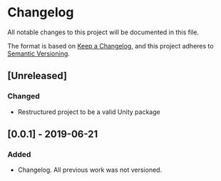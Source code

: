 # Changelog
All notable changes to this project will be documented in this file.

The format is based on [Keep a Changelog](https://keepachangelog.com/en/1.0.0/),
and this project adheres to [Semantic Versioning](https://semver.org/spec/v2.0.0.html).

## [Unreleased]
### Changed
- Restructured project to be a valid Unity package

## [0.0.1] - 2019-06-21
### Added
- Changelog. All previous work was not versioned.
